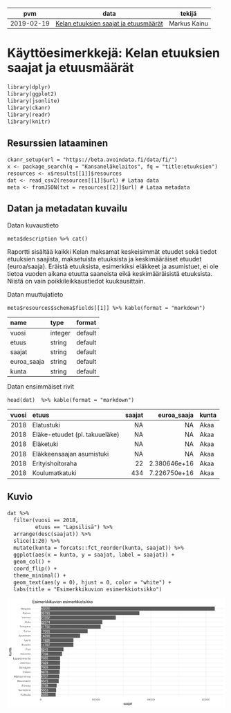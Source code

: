 <table>
<thead>
<tr class="header">
<th>pvm</th>
<th>data</th>
<th>tekijä</th>
</tr>
</thead>
<tbody>
<tr class="odd">
<td>2019-02-19</td>
<td><a href="https://beta.avoindata.fi/data/fi/dataset/kelan-etuudet-ja-saajat">Kelan etuuksien saajat ja etuusmäärät</a></td>
<td>Markus Kainu</td>
</tr>
</tbody>
</table>

Käyttöesimerkkejä: Kelan etuuksien saajat ja etuusmäärät
========================================================

    library(dplyr)
    library(ggplot2)
    library(jsonlite)
    library(ckanr)
    library(readr)
    library(knitr)

Resurssien lataaminen
---------------------

    ckanr_setup(url = "https://beta.avoindata.fi/data/fi/")
    x <- package_search(q = "Kansaneläkelaitos", fq = "title:etuuksien")
    resources <- x$results[[1]]$resources
    dat <- read_csv2(resources[[1]]$url) # Lataa data
    meta <- fromJSON(txt = resources[[2]]$url) # Lataa metadata

Datan ja metadatan kuvailu
--------------------------

Datan kuvaustieto

    meta$description %>% cat()

Raportti sisältää kaikki Kelan maksamat keskeisimmät etuudet sekä tiedot
etuuksien saajista, maksetuista etuuksista ja keskimääräiset etuudet
(euroa/saaja). Eräistä etuuksista, esimerkiksi eläkkeet ja asumistuet,
ei ole tietoa vuoden aikana etuutta saaneista eikä keskimääräisistä
etuuksista. Niistä on vain poikkileikkaustiedot kuukausittain.

Datan muuttujatieto

    meta$resources$schema$fields[[1]] %>% kable(format = "markdown")

<table>
<thead>
<tr class="header">
<th align="left">name</th>
<th align="left">type</th>
<th align="left">format</th>
</tr>
</thead>
<tbody>
<tr class="odd">
<td align="left">vuosi</td>
<td align="left">integer</td>
<td align="left">default</td>
</tr>
<tr class="even">
<td align="left">etuus</td>
<td align="left">string</td>
<td align="left">default</td>
</tr>
<tr class="odd">
<td align="left">saajat</td>
<td align="left">string</td>
<td align="left">default</td>
</tr>
<tr class="even">
<td align="left">euroa_saaja</td>
<td align="left">string</td>
<td align="left">default</td>
</tr>
<tr class="odd">
<td align="left">kunta</td>
<td align="left">string</td>
<td align="left">default</td>
</tr>
</tbody>
</table>

Datan ensimmäiset rivit

    head(dat)  %>% kable(format = "markdown")

<table>
<thead>
<tr class="header">
<th align="right">vuosi</th>
<th align="left">etuus</th>
<th align="right">saajat</th>
<th align="right">euroa_saaja</th>
<th align="left">kunta</th>
</tr>
</thead>
<tbody>
<tr class="odd">
<td align="right">2018</td>
<td align="left">Elatustuki</td>
<td align="right">NA</td>
<td align="right">NA</td>
<td align="left">Akaa</td>
</tr>
<tr class="even">
<td align="right">2018</td>
<td align="left">Eläke-etuudet (pl. takuueläke)</td>
<td align="right">NA</td>
<td align="right">NA</td>
<td align="left">Akaa</td>
</tr>
<tr class="odd">
<td align="right">2018</td>
<td align="left">Eläketuki</td>
<td align="right">NA</td>
<td align="right">NA</td>
<td align="left">Akaa</td>
</tr>
<tr class="even">
<td align="right">2018</td>
<td align="left">Eläkkeensaajan asumistuki</td>
<td align="right">NA</td>
<td align="right">NA</td>
<td align="left">Akaa</td>
</tr>
<tr class="odd">
<td align="right">2018</td>
<td align="left">Erityishoitoraha</td>
<td align="right">22</td>
<td align="right">2.380646e+16</td>
<td align="left">Akaa</td>
</tr>
<tr class="even">
<td align="right">2018</td>
<td align="left">Koulumatkatuki</td>
<td align="right">434</td>
<td align="right">7.226750e+16</td>
<td align="left">Akaa</td>
</tr>
</tbody>
</table>

Kuvio
-----

    dat %>% 
      filter(vuosi == 2018,
             etuus == "Lapsilisä") %>% 
      arrange(desc(saajat)) %>% 
      slice(1:20) %>% 
      mutate(kunta = forcats::fct_reorder(kunta, saajat)) %>% 
      ggplot(aes(x = kunta, y = saajat, label = saajat)) + 
      geom_col() + 
      coord_flip() + 
      theme_minimal() +
      geom_text(aes(y = 0), hjust = 0, color = "white") +
      labs(title = "Esimerkkikuvion esimerkkiotsikko")

![](2019-02-18-kelan-etuudet-ja-saajat_files/figure-markdown_strict/kuva1-1.png)
